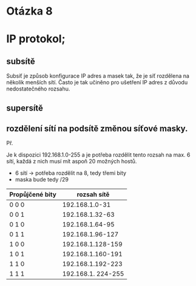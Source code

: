 # Otázka 8

# IP protokol;

##  subsítě 

Subsíť je způsob konfigurace IP adres a masek tak, že je síť rozdělena na několik menších sítí. Často je tak učiněno pro ušetření IP adres z důvodu nedostatečného rozsahu.



## supersítě

## rozdělení sítí na podsítě změnou síťové masky.

Př.

Je k dispozici 192.168.1.0-255 a je potřeba rozdělit tento rozsah na max. 6 sítí, každá z nich musí mít aspoň 20 možných hostů.

- 6 sítí -> potřeba rozdělit na 8, tedy třemi bity
- maska bude tedy /29

| Propůjčené bity | rozsah sítě |
| --- | --- |
| 0 0 0 | 192.168.1.0-31 |
| 0 0 1 | 192.168.1.32-63 |
| 0 1 0 | 192.168.1.64-95 |
| 0 1 1 | 192.168.1.96-127 |
| 1 0 0 | 192.168.1.128-159 |
| 1 0 1 | 192.168.1.160-191 |
| 1 1 0 | 192.168.1.192-223 |
| 1 1 1 | 192.168.1. 224-255 |